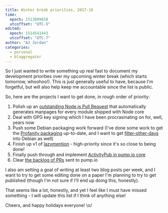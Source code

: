 ```yaml
---
title: Winter break priorities, 2017-18
time:
  epoch: 1513809858
  utcoffset: "UTC-5"
edited:
  epoch: 1514541443
  utcoffset: "UTC-7"
author: "AJ Jordan"
categories:
  - personal
  - blaggregator
---
```


So I just wanted to write something up real fast to document my development priorities over my upcoming winter break (which starts tomorrow, whoohoo!). This is just generally useful to have, because I'm forgetful, but will also help keep me accountable since the list is public.

So, here are the projects I want to get done, in rough order of priority:

1. Polish up an [outstanding Node.js Pull Request][nodepr] that automatically generates manpages for every module shipped with Node core
2. Deal with GPG key signing which I have been procrasinating on for, well, years now
3. Push some Debian packaging work forward (I've done some work to get the [Profanity packaging][] up-to-date, and I want to get [filter-other-days][] into Debian as well)
4. Finish up v1 of [lazymention] - high-priority since it's so close to being done!
5. Finally push through and implement [ActivityPub in pump.io core][ap]
6. Clear [the backlog of PRs][backlog] sent to pump.io

I also am setting a goal of writing at least two blog posts per week, and I want to try to get some editing done on a paper I'm planning to try to get published (though I'm not sure if I'll end up doing this, honestly).

That seems like a lot, honestly, and yet I feel like I must have missed something - I will update this list if I think of anything else!

Cheers, and happy holidays everyone! \o/

 [nodepr]: https://github.com/nodejs/node/pull/14164#issuecomment-325553163
 [Profanity packaging]: https://tracker.debian.org/pkg/profanity
 [filter-other-days]: https://github.com/strugee/filter-other-days
 [lazymention]: https://github.com/strugee/lazymention
 [ap]: https://github.com/pump-io/pump.io/issues/1241
 [backlog]: https://github.com/pump-io/pump.io/pulls
